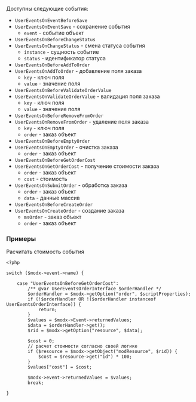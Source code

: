 Доступны следующие события:

* `UserEventsOnEventBeforeSave`
* `UserEventsOnEventSave` - сохранение события
    * `event` - событие объект
* `UserEventsOnBeforeChangeStatus`
* `UserEventsOnChangeStatus` - смена статуса события
    * `instance` - сущность событие
    * `status` - идентификатор статуса
* `UserEventsOnBeforeAddToOrder`
* `UserEventsOnAddToOrder` - добавление поля заказа
    * `key` - ключ поля
    * `value` - значение поля
* `UserEventsOnBeforeValidateOrderValue`
* `UserEventsOnValidateOrderValue` - валидация поля заказа
    * `key` - ключ поля
    * `value` - значение поля
* `UserEventsOnBeforeRemoveFromOrder`
* `UserEventsOnRemoveFromOrder` - удаление поля заказа
    * `key` - ключ поля
    * `order` - заказ объект
* `UserEventsOnBeforeEmptyOrder`
* `UserEventsOnEmptyOrder` - очистка заказа
    * `order` - заказ объект
* `UserEventsOnBeforeGetOrderCost`
* `UserEventsOnGetOrderCost` - получение стоимости заказа
    * `order` - заказ объект
    * `cost` - стоимость
* `UserEventsOnSubmitOrder` - обработка заказа
    * `order` - заказ объект
    * `data` - данные массив
* `UserEventsOnBeforeCreateOrder`
* `UserEventsOnCreateOrder` - создание заказа
    * `msOrder` - заказ объект
    * `order` - заказ объект

### Примеры

Расчитать стоимость события
```
<?php

switch ($modx->event->name) {

    case "UserEventsOnBeforeGetOrderCost":
        /** @var UserEventsOrderInterface $orderHandler */
        $orderHandler = $modx->getOption("order", $scriptProperties);
        if (!$orderHandler OR !($orderHandler instanceof UserEventsOrderInterface)) {
            return;
        }
        $values = $modx->Event->returnedValues;
        $data = $orderHandler->get();
        $rid = $modx->getOption("resource", $data);

        $cost = 0;
        // расчет стоимости согласно своей логике
        if ($resource = $modx->getObject("modResource", $rid)) {
            $cost = $resource->get("id") * 100;
        }
        $values["cost"] = $cost;

        $modx->event->returnedValues = $values;
        break;

}
```
